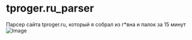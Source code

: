 # tproger.ru_parser
Парсер сайта tproger.ru, который я собрал из г*вна и палок за 15 минут
![Image](https://vk.com/sticker/1-50642-128)
